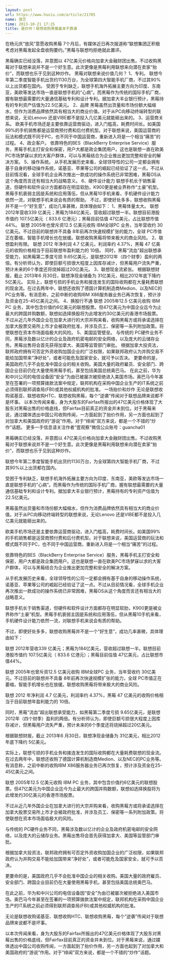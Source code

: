 ```yaml
---
layout: post
url: https://www.huxiu.com/article/21785
name: 宿艺
time: 2013-10-21 17:25
title: 是炒作！联想收购黑莓基本不靠谱
---
```

在杨元庆“放风”意愿收购黑莓 7个月后，有媒体近日再次报道称“联想集团正积极考虑对黑莓发起全盘收购要约。”黑莓与联想均拒绝就此置评。

黑莓确实已经没落，并意图以 47亿美元价格向加拿大金融财团出售。不过收购黑莓对于联想来说并不是一个好生意。此次更像是黑莓利用联想来向潜在卖家“抬价”，而联想也乐于见到这种炒作。 黑莓对联想来说价值几何？ 1、专利。 联想今年第二季度智能手机出货约1130万台，为全球第四大智能手机厂商，不过其90%以上出货都在国内。 受困于专利缺乏，联想手机海外拓展主要方向为印度、东南亚，美欧等发达市场一直是联想手机的“心病”。而黑莓作为传统的国际手机厂商，握有联想最需要的大量通信基础专利和设计专利。据加拿大丰业银行预计，黑莓持有的专利资产估值为22.5亿美元。 2、品牌 黑莓虽然出货量和市场份额大幅缩水，但作为消费品牌依然具有相当大的商业价值。对于从PC向移动终端转型的联想来说，无论Lenovo 还是VIBE都不是投入几亿美元就能砸出来的。 3、运营商关系。 欧美手机市场还是主要依靠运营商驱动，进入门槛高，耗费时间长。如美国99%的手机销售都是运营商预付费和后付费机型。对于联想来说，美国运营商的玩法和模式既不同于PC，也不同于中国运营商，重新进入将是一个相当“痛苦”的过程。 4、政企客户。 依靠特色的BES（BlackBerry Enterprise Service）服务，黑莓手机主打安全和保密，用户大都是政企集团用户。这也是联想一直在欧美PC市场梦寐以求的大客户群体，可以与黑莓结合为企业推出更加完整和安全的解决方案。 5、操作系统。 从手机发展历史来看，全球领导性的公司一定都会拥有基于自身的移动操作系统，诺基亚、苹果等公司的崛起已经验证了这一点。不过从目前情况看，全球手机企业再次推出一款成功的操作系统已非常困难，黑莓OS从这个角度而言还有相当大的战略意义。 6、硬件设计能力 联想手机长于销售渠道，但硬件和软件设计方面都存在明显软肋，K900更是被业界称作“土豪”机型。黑莓手机衰弱主因是系统和应用落伍，但从黑莓10手机来看，手机硬件设计能力依然一流，对联想手机来说会有质的帮助。 不过，即使好处多多，联想收购黑莓并不是一个“好生意”，成功几率甚微，具体理由如下： 1、黑莓体量太大。 联想 2012年营收339 亿美元；黑莓为184亿美元，营收超过联想一半。联想目前港股市值约 107.5亿美元（ 833.6 亿港元）；黑莓目前估值 47亿美元，占比联想市值44%。 联想 2005年也曾斥资12.5 亿美元收购 IBM全球PC 业务，当年营收约 30亿美元。不过目前的联想并不具备 8年前再次快速规模扩张的能力，全球 PC市值正在萎缩，智能手机增长也在放缓。联想收购黑莓将带来极大的商业风险。 2、联想盈利有限。 联想 2012 年净利润 4.7 亿美元，利润率约 4.37%，黑莓 47 亿美元的收购价格相当于目前联想年盈利能力的 10倍。 同时，黑莓“流血”超出联想承受能力，如黑莓第二季度亏损 9.65亿美元，是联想2012年（四个财季）盈利的两倍。有分析师认为，即使巨额亏损很大程度上因库存减计，但黑莓用户流失严重，预计未来的6个季度还将烧掉超过20亿美元。 3、联想现金流紧张。 根据联想财报，截止 2013年6 月30日，联想净现金储备为 31亿美元，相比2012年底下降约 5亿美元。 实际上，联想亏损的手机业务和接连发生的国际收购都在大量耗费联想的现金流。在过去两年中，联想还收购了德国计算机制造商Medion、以及NEC的PC业务等。有消息称，之前中断的收购IBM X86服务器业务已再次恢复，预计涉及资金在25-45亿美元之间。 4、换股行不通 联想 2005年12.5 亿美元收购 IBM PC 业务，其中包含价值约6亿美元的联想股票。但47亿美元为中国企业迄今为止最大的跨国并购数额，联想如选择换股将为此增发约30亿美元的香港市场股票。 不过从近几年外国企业在加拿大进行的大宗并购来看，收购黑莓方或将承诺选择在加拿大股票交易所上市才会被政府批准，并涉及员工、保密等一系列附加政策。将使联想在资本市场面临极大的风险。 5、美国监管壁垒。 与传统的 PC硬件业务不同，黑莓涉及数以亿计的企业及政府机密电邮的安全网络，以及庞大的云储存业务。黑莓出售将会首先获得加拿大、美国等监管部门审批。 根据加拿大投资法，联邦政府拥有可否定外资收购加国企业的广泛权限，如果联邦政府认为并购交易不能给加国带来“净好处”，或者可能危及国家安全，就可予以否决。 更要命的是，美国政府几乎不会批准中国企业的相关收购。美国大量的政府雇员、安全部门、跨国企业目前仍在大量使用黑莓手机，甚至包括美国总统奥巴马。 在此之前，华为和中兴公司的电信设备因“安全”为由已被屡次被拒绝进入美国市场。奥巴马今年甚至在签署的一项预算拨款法案中规定，联邦机构在采购中国企业生产的IT系统之前必须得到联邦调查局(FBI)或其他权威机构的批准。 一场抬价和炒作 无论是联想收购诺基亚、联想收购HTC、联想收购黑莓，每个“逆袭”传闻对于联想品牌来说都不是坏事。 以本次传闻来看，身为大股东的Fairfax所报出的47亿美元价格体现了大股东对黑莓出售的价格底线，但Fairfax目前真正的资金并未到位。对于黑莓来说，通过媒体透出中国公司收购传闻，一方面起到了抬价作用，另一方面也起到了对加拿大和美国政府的“游说”作用。对于“绯闻”双方来说，都是一个不错的“炒作”话题。 更多一手信息请关注作者“壹观察”微信公众账号：guancha01

黑莓确实已经没落，并意图以 47亿美元价格向加拿大金融财团出售。不过收购黑莓对于联想来说并不是一个好生意。此次更像是黑莓利用联想来向潜在卖家“抬价”，而联想也乐于见到这种炒作。

联想今年第二季度智能手机出货约1130万台，为全球第四大智能手机厂商，不过其90%以上出货都在国内。

受困于专利缺乏，联想手机海外拓展主要方向为印度、东南亚，美欧等发达市场一直是联想手机的“心病”。而黑莓作为传统的国际手机厂商，握有联想最需要的大量通信基础专利和设计专利。据加拿大丰业银行预计，黑莓持有的专利资产估值为22.5亿美元。

黑莓虽然出货量和市场份额大幅缩水，但作为消费品牌依然具有相当大的商业价值。对于从PC向移动终端转型的联想来说，无论Lenovo 还是VIBE都不是投入几亿美元就能砸出来的。

欧美手机市场还是主要依靠运营商驱动，进入门槛高，耗费时间长。如美国99%的手机销售都是运营商预付费和后付费机型。对于联想来说，美国运营商的玩法和模式既不同于PC，也不同于中国运营商，重新进入将是一个相当“痛苦”的过程。

依靠特色的BES（BlackBerry Enterprise Service）服务，黑莓手机主打安全和保密，用户大都是政企集团用户。这也是联想一直在欧美PC市场梦寐以求的大客户群体，可以与黑莓结合为企业推出更加完整和安全的解决方案。

从手机发展历史来看，全球领导性的公司一定都会拥有基于自身的移动操作系统，诺基亚、苹果等公司的崛起已经验证了这一点。不过从目前情况看，全球手机企业再次推出一款成功的操作系统已非常困难，黑莓OS从这个角度而言还有相当大的战略意义。

联想手机长于销售渠道，但硬件和软件设计方面都存在明显软肋，K900更是被业界称作“土豪”机型。黑莓手机衰弱主因是系统和应用落伍，但从黑莓10手机来看，手机硬件设计能力依然一流，对联想手机来说会有质的帮助。

不过，即使好处多多，联想收购黑莓并不是一个“好生意”，成功几率甚微，具体理由如下：

联想 2012年营收339 亿美元；黑莓为184亿美元，营收超过联想一半。联想目前港股市值约 107.5亿美元（ 833.6 亿港元）；黑莓目前估值 47亿美元，占比联想市值44%。

联想 2005年也曾斥资12.5 亿美元收购 IBM全球PC 业务，当年营收约 30亿美元。不过目前的联想并不具备 8年前再次快速规模扩张的能力，全球 PC市值正在萎缩，智能手机增长也在放缓。联想收购黑莓将带来极大的商业风险。

联想 2012 年净利润 4.7 亿美元，利润率约 4.37%，黑莓 47 亿美元的收购价格相当于目前联想年盈利能力的 10倍。

同时，黑莓“流血”超出联想承受能力，如黑莓第二季度亏损 9.65亿美元，是联想2012年（四个财季）盈利的两倍。有分析师认为，即使巨额亏损很大程度上因库存减计，但黑莓用户流失严重，预计未来的6个季度还将烧掉超过20亿美元。

根据联想财报，截止 2013年6 月30日，联想净现金储备为 31亿美元，相比2012年底下降约 5亿美元。

实际上，联想亏损的手机业务和接连发生的国际收购都在大量耗费联想的现金流。在过去两年中，联想还收购了德国计算机制造商Medion、以及NEC的PC业务等。有消息称，之前中断的收购IBM X86服务器业务已再次恢复，预计涉及资金在25-45亿美元之间。

联想 2005年12.5 亿美元收购 IBM PC 业务，其中包含价值约6亿美元的联想股票。但47亿美元为中国企业迄今为止最大的跨国并购数额，联想如选择换股将为此增发约30亿美元的香港市场股票。

不过从近几年外国企业在加拿大进行的大宗并购来看，收购黑莓方或将承诺选择在加拿大股票交易所上市才会被政府批准，并涉及员工、保密等一系列附加政策。将使联想在资本市场面临极大的风险。

与传统的 PC硬件业务不同，黑莓涉及数以亿计的企业及政府机密电邮的安全网络，以及庞大的云储存业务。黑莓出售将会首先获得加拿大、美国等监管部门审批。

根据加拿大投资法，联邦政府拥有可否定外资收购加国企业的广泛权限，如果联邦政府认为并购交易不能给加国带来“净好处”，或者可能危及国家安全，就可予以否决。

更要命的是，美国政府几乎不会批准中国企业的相关收购。美国大量的政府雇员、安全部门、跨国企业目前仍在大量使用黑莓手机，甚至包括美国总统奥巴马。

在此之前，华为和中兴公司的电信设备因“安全”为由已被屡次被拒绝进入美国市场。奥巴马今年甚至在签署的一项预算拨款法案中规定，联邦机构在采购中国企业生产的IT系统之前必须得到联邦调查局(FBI)或其他权威机构的批准。

无论是联想收购诺基亚、联想收购HTC、联想收购黑莓，每个“逆袭”传闻对于联想品牌来说都不是坏事。

以本次传闻来看，身为大股东的Fairfax所报出的47亿美元价格体现了大股东对黑莓出售的价格底线，但Fairfax目前真正的资金并未到位。对于黑莓来说，通过媒体透出中国公司收购传闻，一方面起到了抬价作用，另一方面也起到了对加拿大和美国政府的“游说”作用。对于“绯闻”双方来说，都是一个不错的“炒作”话题。

